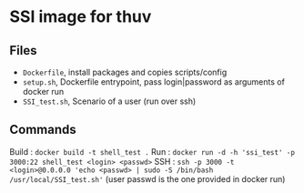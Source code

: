 # SSI image for thuv

## Files

- `Dockerfile`, install packages and copies scripts/config
- `setup.sh`, Dockerfile entrypoint, pass login|password as arguments of docker run
- `SSI_test.sh`, Scenario of a user (run over ssh)

## Commands

Build : `docker build -t shell_test .`
Run : `docker run -d -h 'ssi_test' -p 3000:22 shell_test <login> <passwd>`
SSH : `ssh -p 3000 -t <login>@0.0.0.0 'echo <passwd> | sudo -S /bin/bash /usr/local/SSI_test.sh'` (user passwd is the one provided in docker run)
